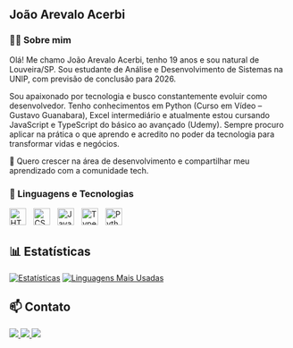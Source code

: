 ## João Arevalo Acerbi

### 👨‍💻 Sobre mim

Olá! Me chamo João Arevalo Acerbi, tenho 19 anos e sou natural de Louveira/SP. Sou estudante de Análise e Desenvolvimento de Sistemas na UNIP, com previsão de conclusão para 2026.

Sou apaixonado por tecnologia e busco constantemente evoluir como desenvolvedor. Tenho conhecimentos em Python (Curso em Vídeo – Gustavo Guanabara), Excel intermediário e atualmente estou cursando JavaScript e TypeScript do básico ao avançado (Udemy). Sempre procuro aplicar na prática o que aprendo e acredito no poder da tecnologia para transformar vidas e negócios.

🚀 Quero crescer na área de desenvolvimento e compartilhar meu aprendizado com a comunidade tech.

### 🤖 Linguagens e Tecnologias

<img 
    align="left" 
    alt="HTML"
    title="HTML" 
    width="30px" 
    style="padding-right: 10px;" 
    src="https://cdn.jsdelivr.net/gh/devicons/devicon@latest/icons/html5/html5-original.svg" 
/>
<img 
    align="left" 
    alt="CSS" 
    title="CSS"
    width="30px" 
    style="padding-right: 10px;" 
    src="https://cdn.jsdelivr.net/gh/devicons/devicon@latest/icons/css3/css3-original.svg" 
/>
<img 
    align="left" 
    alt="JavaScript" 
    title="JavaScript"
    width="30px" 
    style="padding-right: 10px;" 
    src="https://cdn.jsdelivr.net/gh/devicons/devicon@latest/icons/javascript/javascript-original.svg" 
/>
<img 
    align="left" 
    alt="TypeScript"
    title="TypeScript" 
    width="30px" 
    style="padding-right: 10px;" 
    src="https://cdn.jsdelivr.net/gh/devicons/devicon@latest/icons/typescript/typescript-original.svg" 
/>

<img 
    align="left" 
    alt="Python" 
    title="Python"
    width="30px" 
    style="padding-right: 10px;" 
    src="https://cdn.jsdelivr.net/gh/devicons/devicon@latest/icons/python/python-original.svg" 
/>

<br/>
<br/>

## 📊 Estatísticas
[![Estatísticas](https://github-readme-stats.vercel.app/api?username=therealjao1&show_icons=true&theme=shadow_red)](https://github.com/therealjao1)
[![Linguagens Mais Usadas](https://github-readme-stats.vercel.app/api/top-langs/?username=therealjao1&layout=compact&theme=shadow_red)](https://github.com/therealjao1)

  ## 📫 Contato
 
<div> 
  <a href="mailto:jacerbi31@gmail.com" target="_blank">
    <img src="https://img.shields.io/badge/-Gmail-%23333?style=for-the-badge&logo=gmail&logoColor=white" />
  </a>
  <a href="https://www.linkedin.com/in/jo%C3%A3o-arevalo-acerbi-7617432b1/" target="_blank">
    <img src="https://img.shields.io/badge/-LinkedIn-%230077B5?style=for-the-badge&logo=linkedin&logoColor=white" />
    
  </a>
  <a href="https://www.instagram.com/jao.ace/" target="_blank">
    <img src="https://img.shields.io/badge/-Instagram-%23E4405F?style=for-the-badge&logo=instagram&logoColor=white" />

  </a>
</div>






